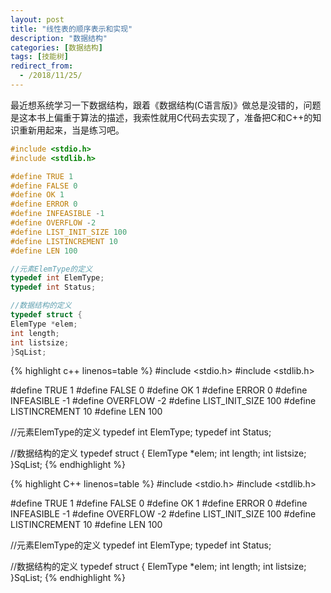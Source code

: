 ```yaml
---
layout: post
title: "线性表的顺序表示和实现"
description: "数据结构"
categories: [数据结构]
tags: [技能树]
redirect_from:
  - /2018/11/25/
---
```

<script type="text/javascript" async src="https://cdnjs.cloudflare.com/ajax/libs/mathjax/2.7.5/latest.js?config=TeX-MML-AM_CHTML"></script>

最近想系统学习一下数据结构，跟着《数据结构(C语言版)》做总是没错的，问题是这本书上偏重于算法的描述，我索性就用C代码去实现了，准备把C和C++的知识重新用起来，当是练习吧。

``` cpp
#include <stdio.h>
#include <stdlib.h>

#define TRUE 1
#define FALSE 0
#define OK 1
#define ERROR 0
#define INFEASIBLE -1
#define OVERFLOW -2
#define LIST_INIT_SIZE 100
#define LISTINCREMENT 10
#define LEN 100

//元素ElemType的定义
typedef int ElemType;
typedef int Status;

//数据结构的定义
typedef struct {
ElemType *elem;
int length;
int listsize;
}SqList;
```

{% highlight c++ linenos=table %}
#include <stdio.h>
#include <stdlib.h>

#define TRUE 1
#define FALSE 0
#define OK 1
#define ERROR 0
#define INFEASIBLE -1
#define OVERFLOW -2
#define LIST_INIT_SIZE 100
#define LISTINCREMENT 10
#define LEN 100

//元素ElemType的定义
typedef int ElemType;
typedef int Status;

//数据结构的定义
typedef struct {
ElemType *elem;
int length;
int listsize;
}SqList;
{% endhighlight %}

{% highlight C++ linenos=table %}
#include <stdio.h>
#include <stdlib.h>

#define TRUE 1
#define FALSE 0
#define OK 1
#define ERROR 0
#define INFEASIBLE -1
#define OVERFLOW -2
#define LIST_INIT_SIZE 100
#define LISTINCREMENT 10
#define LEN 100

//元素ElemType的定义
typedef int ElemType;
typedef int Status;

//数据结构的定义
typedef struct {
ElemType *elem;
int length;
int listsize;
}SqList;
{% endhighlight %}
